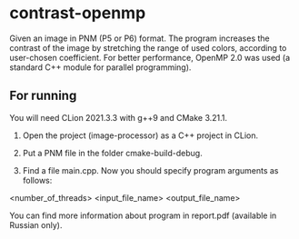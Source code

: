 # contrast-openmp
Given an image in PNM (P5 or P6) format. The program increases the contrast of the image by stretching the range of used colors, according to user-chosen coefficient. For better performance, OpenMP 2.0 was used (a standard C++ module for parallel programming).
## For running
You will need CLion 2021.3.3 with g++9 and CMake 3.21.1.

1) Open the project (image-processor) as a C++ project in CLion.

2) Put a PNM file in the folder cmake-build-debug.

3) Find a file main.cpp. Now you should specify program arguments as follows:

<number_of_threads> <input_file_name> <output_file_name> <coefficient>

You can find more information about program in report.pdf (available in Russian only).
